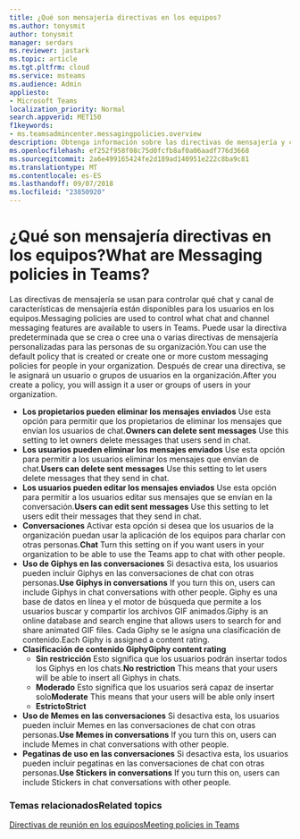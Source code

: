 ```yaml
---
title: ¿Qué son mensajería directivas en los equipos?
ms.author: tonysmit
author: tonysmit
manager: serdars
ms.reviewer: jastark
ms.topic: article
ms.tgt.pltfrm: cloud
ms.service: msteams
ms.audience: Admin
appliesto:
- Microsoft Teams
localization_priority: Normal
search.appverid: MET150
f1keywords:
- ms.teamsadmincenter.messagingpolicies.overview
description: Obtenga información sobre las directivas de mensajería y cómo se pueden usar para controlar el chat de mensajería en los equipos.
ms.openlocfilehash: ef252f958f08c75d0fcfb8af0a06aadf776d3668
ms.sourcegitcommit: 2a6e499165424fe2d189ad140951e222c8ba9c81
ms.translationtype: MT
ms.contentlocale: es-ES
ms.lasthandoff: 09/07/2018
ms.locfileid: "23850920"
---
```

# <a name="what-are-messaging-policies-in-teams"></a><span data-ttu-id="e8bc0-103">¿Qué son mensajería directivas en los equipos?</span><span class="sxs-lookup"><span data-stu-id="e8bc0-103">What are Messaging policies in Teams?</span></span>

<span data-ttu-id="e8bc0-104">Las directivas de mensajería se usan para controlar qué chat y canal de características de mensajería están disponibles para los usuarios en los equipos.</span><span class="sxs-lookup"><span data-stu-id="e8bc0-104">Messaging policies are used to control what chat and channel messaging features are available to users in Teams.</span></span> <span data-ttu-id="e8bc0-105">Puede usar la directiva predeterminada que se crea o cree una o varias directivas de mensajería personalizadas para las personas de su organización.</span><span class="sxs-lookup"><span data-stu-id="e8bc0-105">You can use the default policy that is created or create one or more custom messaging policies for people in your organization.</span></span> <span data-ttu-id="e8bc0-106">Después de crear una directiva, se le asignará un usuario o grupos de usuarios en la organización.</span><span class="sxs-lookup"><span data-stu-id="e8bc0-106">After you create a policy, you will assign it a user or groups of users in your organization.</span></span>

- <span data-ttu-id="e8bc0-107">**Los propietarios pueden eliminar los mensajes enviados**  Use esta opción para permitir que los propietarios de eliminar los mensajes que envían los usuarios de chat.</span><span class="sxs-lookup"><span data-stu-id="e8bc0-107">**Owners can delete sent messages**  Use this setting to let owners delete messages that users send in chat.</span></span>
- <span data-ttu-id="e8bc0-108">**Los usuarios pueden eliminar los mensajes enviados** Use esta opción para permitir a los usuarios eliminar los mensajes que envían de chat.</span><span class="sxs-lookup"><span data-stu-id="e8bc0-108">**Users can delete sent messages** Use this setting to let users delete messages that they send in chat.</span></span>
- <span data-ttu-id="e8bc0-109">**Los usuarios pueden editar los mensajes enviados** Use esta opción para permitir a los usuarios editar sus mensajes que se envían en la conversación.</span><span class="sxs-lookup"><span data-stu-id="e8bc0-109">**Users can edit sent messages** Use this setting to let users edit their messages that they send in chat.</span></span>
- <span data-ttu-id="e8bc0-110">**Conversaciones**  Activar esta opción si desea que los usuarios de la organización puedan usar la aplicación de los equipos para charlar con otras personas.</span><span class="sxs-lookup"><span data-stu-id="e8bc0-110">**Chat**  Turn this setting on if you want users in your organization to be able to use the Teams app to chat with other people.</span></span>
- <span data-ttu-id="e8bc0-111">**Uso de Giphys en las conversaciones**  Si desactiva esta, los usuarios pueden incluir Giphys en las conversaciones de chat con otras personas.</span><span class="sxs-lookup"><span data-stu-id="e8bc0-111">**Use Giphys in conversations**  If you turn this on, users can include Giphys in chat conversations with other people.</span></span> <span data-ttu-id="e8bc0-112">Giphy es una base de datos en línea y el motor de búsqueda que permite a los usuarios buscar y compartir los archivos GIF animados.</span><span class="sxs-lookup"><span data-stu-id="e8bc0-112">Giphy is an online database and search engine that allows users to search for and share animated GIF files.</span></span> <span data-ttu-id="e8bc0-113">Cada Giphy se le asigna una clasificación de contenido.</span><span class="sxs-lookup"><span data-stu-id="e8bc0-113">Each Giphy is assigned a content rating.</span></span>
- <span data-ttu-id="e8bc0-114">**Clasificación de contenido Giphy**</span><span class="sxs-lookup"><span data-stu-id="e8bc0-114">**Giphy content rating**</span></span> 
    - <span data-ttu-id="e8bc0-115">**Sin restricción** Esto significa que los usuarios podrán insertar todos los Giphys en los chats.</span><span class="sxs-lookup"><span data-stu-id="e8bc0-115">**No restriction** This means that your users will be able to insert all Giphys in chats.</span></span>
    - <span data-ttu-id="e8bc0-116">**Moderado**  Esto significa que los usuarios será capaz de insertar solo</span><span class="sxs-lookup"><span data-stu-id="e8bc0-116">**Moderate**  This means that your users will be able only insert</span></span> 
    - <span data-ttu-id="e8bc0-117">**Estricto**</span><span class="sxs-lookup"><span data-stu-id="e8bc0-117">**Strict**</span></span>
- <span data-ttu-id="e8bc0-118">**Uso de Memes en las conversaciones** Si desactiva esta, los usuarios pueden incluir Memes en las conversaciones de chat con otras personas.</span><span class="sxs-lookup"><span data-stu-id="e8bc0-118">**Use Memes in conversations** If you turn this on, users can include Memes in chat conversations with other people.</span></span> 
- <span data-ttu-id="e8bc0-119">**Pegatinas de uso en las conversaciones** Si desactiva esta, los usuarios pueden incluir pegatinas en las conversaciones de chat con otras personas.</span><span class="sxs-lookup"><span data-stu-id="e8bc0-119">**Use Stickers in conversations** If you turn this on, users can include Stickers in chat conversations with other people.</span></span>


### <a name="related-topics"></a><span data-ttu-id="e8bc0-120">Temas relacionados</span><span class="sxs-lookup"><span data-stu-id="e8bc0-120">Related topics</span></span>
[<span data-ttu-id="e8bc0-121">Directivas de reunión en los equipos</span><span class="sxs-lookup"><span data-stu-id="e8bc0-121">Meeting policies in Teams</span></span>](meeting-policies-in-teams.md)